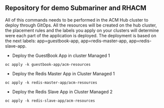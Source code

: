 ## Repository for demo Submariner and RHACM

All of this commands needs to be performed in the ACM Hub cluster to deploy through GitOps. All the resources will be created on the hub cluster, the placement rules and the labels you apply on your clusters will determine were each part of the application is deployed. The deployment is based on the next labels: app=guestbook-app, app=redis-master-app, app=redis-slave-app.

* Deploy the GuestBook App in cluster Managed 1

```
oc apply -k guestbook-app/acm-resources
```

* Deploy the Redis Master App in Cluster Managed 1

```
oc apply -k redis-master-app/acm-resources
```

* Deploy the Redis Slave App in Cluster Managed 2

```
oc apply -k redis-slave-app/acm-resources
```
